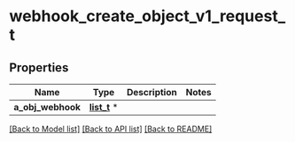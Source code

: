 # webhook_create_object_v1_request_t

## Properties
Name | Type | Description | Notes
------------ | ------------- | ------------- | -------------
**a_obj_webhook** | [**list_t**](webhook_request_compound.md) \* |  | 

[[Back to Model list]](../README.md#documentation-for-models) [[Back to API list]](../README.md#documentation-for-api-endpoints) [[Back to README]](../README.md)


